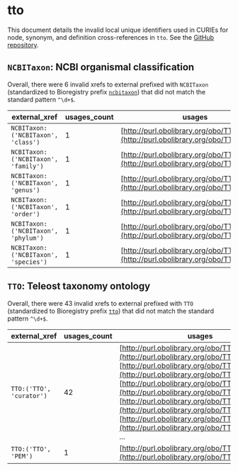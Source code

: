 # tto

This document details the invalid local unique identifiers used in CURIEs
for node, synonym, and definition cross-references in `tto`. See the [GitHub repository](https://github.com/phenoscape/teleost-taxonomy-ontology).


## `NCBITaxon`: NCBI organismal classification

Overall, there were 6 invalid
xrefs to external prefixed with `NCBITaxon` (standardized to Bioregistry
prefix [`ncbitaxon`](https://bioregistry.io/ncbitaxon)) that
did not match the standard pattern `^\d+$`.

| external_xref                        |   usages_count | usages                                                                                   |
|--------------------------------------|----------------|------------------------------------------------------------------------------------------|
| `NCBITaxon:('NCBITaxon', 'class')`   |              1 | [http://purl.obolibrary.org/obo/TTO_class](http://purl.obolibrary.org/obo/TTO_class)     |
| `NCBITaxon:('NCBITaxon', 'family')`  |              1 | [http://purl.obolibrary.org/obo/TTO_family](http://purl.obolibrary.org/obo/TTO_family)   |
| `NCBITaxon:('NCBITaxon', 'genus')`   |              1 | [http://purl.obolibrary.org/obo/TTO_genus](http://purl.obolibrary.org/obo/TTO_genus)     |
| `NCBITaxon:('NCBITaxon', 'order')`   |              1 | [http://purl.obolibrary.org/obo/TTO_order](http://purl.obolibrary.org/obo/TTO_order)     |
| `NCBITaxon:('NCBITaxon', 'phylum')`  |              1 | [http://purl.obolibrary.org/obo/TTO_phylum](http://purl.obolibrary.org/obo/TTO_phylum)   |
| `NCBITaxon:('NCBITaxon', 'species')` |              1 | [http://purl.obolibrary.org/obo/TTO_species](http://purl.obolibrary.org/obo/TTO_species) |

## `TTO`: Teleost taxonomy ontology

Overall, there were 43 invalid
xrefs to external prefixed with `TTO` (standardized to Bioregistry
prefix [`tto`](https://bioregistry.io/tto)) that
did not match the standard pattern `^\d+$`.

| external_xref            |   usages_count | usages                                                                                                                                                                                                                                                                                                                                                                                                                                                                    |
|--------------------------|----------------|---------------------------------------------------------------------------------------------------------------------------------------------------------------------------------------------------------------------------------------------------------------------------------------------------------------------------------------------------------------------------------------------------------------------------------------------------------------------------|
| `TTO:('TTO', 'curator')` |             42 | [http://purl.obolibrary.org/obo/TTO_10000676](http://purl.obolibrary.org/obo/TTO_10000676), [http://purl.obolibrary.org/obo/TTO_10000677](http://purl.obolibrary.org/obo/TTO_10000677), [http://purl.obolibrary.org/obo/TTO_1001317](http://purl.obolibrary.org/obo/TTO_1001317), [http://purl.obolibrary.org/obo/TTO_1002747](http://purl.obolibrary.org/obo/TTO_1002747), [http://purl.obolibrary.org/obo/TTO_1003391](http://purl.obolibrary.org/obo/TTO_1003391), ... |
| `TTO:('TTO', 'PEM')`     |              1 | [http://purl.obolibrary.org/obo/TTO_1007547](http://purl.obolibrary.org/obo/TTO_1007547)                                                                                                                                                                                                                                                                                                                                                                                  |

